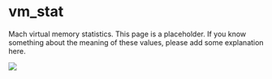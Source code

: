 vm_stat
========
Mach virtual memory statistics.
This page is a placeholder. If you know something about the meaning of these values, please add some explanation here.

[![](../_/rsrc/1238320859355/users/vm_stat/vm_stat.png)](vm_stat/vm_stat.png%3Fattredirects=0)

